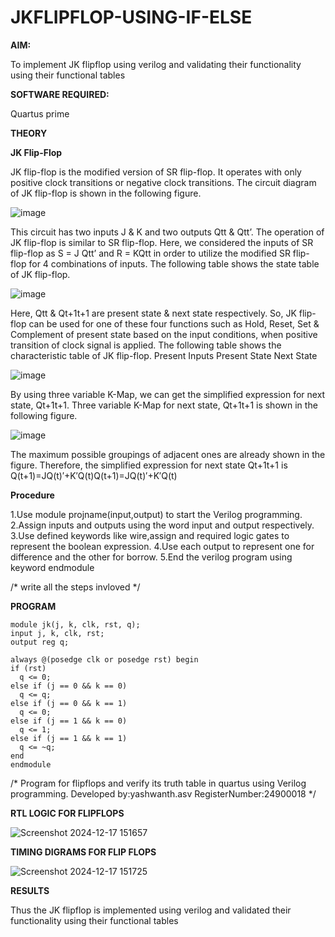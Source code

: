 # JKFLIPFLOP-USING-IF-ELSE

**AIM:** 

To implement  JK flipflop using verilog and validating their functionality using their functional tables

**SOFTWARE REQUIRED:**

Quartus prime

**THEORY**

**JK Flip-Flop**

JK flip-flop is the modified version of SR flip-flop. It operates with only positive clock transitions or negative clock transitions. The circuit diagram of JK flip-flop is shown in the following figure.

![image](https://github.com/naavaneetha/JKFLIPFLOP-USING-IF-ELSE/assets/154305477/a649c30b-232b-4558-b188-fd6c09845180)


This circuit has two inputs J & K and two outputs Qtt & Qtt’. The operation of JK flip-flop is similar to SR flip-flop. Here, we considered the inputs of SR flip-flop as S = J Qtt’ and R = KQtt in order to utilize the modified SR flip-flop for 4 combinations of inputs. The following table shows the state table of JK flip-flop.

![image](https://github.com/naavaneetha/JKFLIPFLOP-USING-IF-ELSE/assets/154305477/c4360742-e8a8-4937-b089-c46c0433f9a3)

 
Here, Qtt & Qt+1t+1 are present state & next state respectively. So, JK flip-flop can be used for one of these four functions such as Hold, Reset, Set & Complement of present state based on the input conditions, when positive transition of clock signal is applied. The following table shows the characteristic table of JK flip-flop. Present Inputs Present State Next State
 
![image](https://github.com/naavaneetha/JKFLIPFLOP-USING-IF-ELSE/assets/154305477/6c275261-a6d5-4c37-a3a7-1e88ca11c4cd)

By using three variable K-Map, we can get the simplified expression for next state, Qt+1t+1. Three variable K-Map for next state, Qt+1t+1 is shown in the following figure.
 
![image](https://github.com/naavaneetha/JKFLIPFLOP-USING-IF-ELSE/assets/154305477/5174f41b-0ce0-4329-a372-6d1943ea6673)

The maximum possible groupings of adjacent ones are already shown in the figure. Therefore, the simplified expression for next state Qt+1t+1 is Q(t+1)=JQ(t)′+K′Q(t)Q(t+1)=JQ(t)′+K′Q(t)

**Procedure**

1.Use module projname(input,output) to start the Verilog programming. 2.Assign inputs and outputs using the word input and output respectively. 3.Use defined keywords like wire,assign and required logic gates to represent the boolean expression. 4.Use each output to represent one for difference and the other for borrow. 5.End the verilog program using keyword endmodule

/* write all the steps invloved */

**PROGRAM**

    module jk(j, k, clk, rst, q);
    input j, k, clk, rst;
    output reg q;

    always @(posedge clk or posedge rst) begin
    if (rst)
      q <= 0;
    else if (j == 0 && k == 0)
      q <= q;
    else if (j == 0 && k == 1)
      q <= 0;
    else if (j == 1 && k == 0)
      q <= 1;
    else if (j == 1 && k == 1)
      q <= ~q;
    end
    endmodule
/* Program for flipflops and verify its truth table in quartus using Verilog programming. Developed by:yashwanth.asv RegisterNumber:24900018
*/

**RTL LOGIC FOR FLIPFLOPS**

![Screenshot 2024-12-17 151657](https://github.com/user-attachments/assets/04de2bdb-ab5c-4c68-9a34-2284a01c8151)


**TIMING DIGRAMS FOR FLIP FLOPS**

![Screenshot 2024-12-17 151725](https://github.com/user-attachments/assets/7d409689-acf6-4ea9-b974-fc8f96eadcec)


**RESULTS**

Thus the JK flipflop is implemented using verilog and validated their functionality using their functional tables
